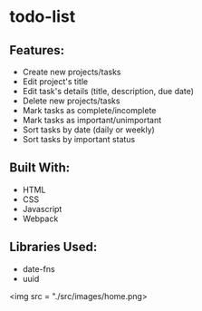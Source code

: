 # todo-list

## Features:

- Create new projects/tasks
- Edit project's title
- Edit task's details (title, description, due date)
- Delete new projects/tasks
- Mark tasks as complete/incomplete
- Mark tasks as important/unimportant
- Sort tasks by date (daily or weekly)
- Sort tasks by important status

## Built With:

- HTML
- CSS
- Javascript
- Webpack

## Libraries Used:

- date-fns
- uuid

<img src = "./src/images/home.png>
